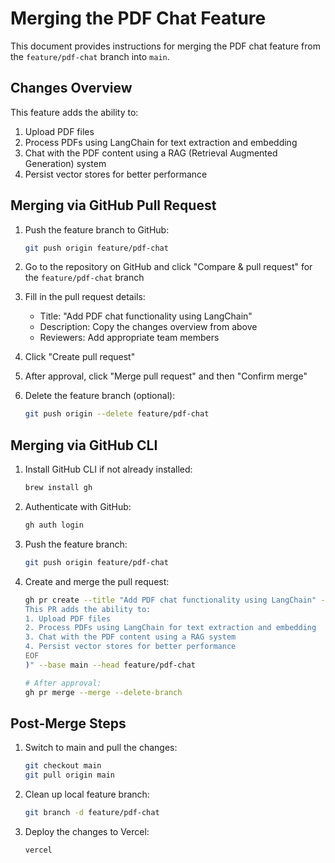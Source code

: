 # Merging the PDF Chat Feature

This document provides instructions for merging the PDF chat feature from the `feature/pdf-chat` branch into `main`.

## Changes Overview

This feature adds the ability to:
1. Upload PDF files
2. Process PDFs using LangChain for text extraction and embedding
3. Chat with the PDF content using a RAG (Retrieval Augmented Generation) system
4. Persist vector stores for better performance

## Merging via GitHub Pull Request

1. Push the feature branch to GitHub:
   ```bash
   git push origin feature/pdf-chat
   ```

2. Go to the repository on GitHub and click "Compare & pull request" for the `feature/pdf-chat` branch

3. Fill in the pull request details:
   - Title: "Add PDF chat functionality using LangChain"
   - Description: Copy the changes overview from above
   - Reviewers: Add appropriate team members

4. Click "Create pull request"

5. After approval, click "Merge pull request" and then "Confirm merge"

6. Delete the feature branch (optional):
   ```bash
   git push origin --delete feature/pdf-chat
   ```

## Merging via GitHub CLI

1. Install GitHub CLI if not already installed:
   ```bash
   brew install gh
   ```

2. Authenticate with GitHub:
   ```bash
   gh auth login
   ```

3. Push the feature branch:
   ```bash
   git push origin feature/pdf-chat
   ```

4. Create and merge the pull request:
   ```bash
   gh pr create --title "Add PDF chat functionality using LangChain" --body "$(cat << 'EOF'
   This PR adds the ability to:
   1. Upload PDF files
   2. Process PDFs using LangChain for text extraction and embedding
   3. Chat with the PDF content using a RAG system
   4. Persist vector stores for better performance
   EOF
   )" --base main --head feature/pdf-chat
   
   # After approval:
   gh pr merge --merge --delete-branch
   ```

## Post-Merge Steps

1. Switch to main and pull the changes:
   ```bash
   git checkout main
   git pull origin main
   ```

2. Clean up local feature branch:
   ```bash
   git branch -d feature/pdf-chat
   ```

3. Deploy the changes to Vercel:
   ```bash
   vercel
   ``` 